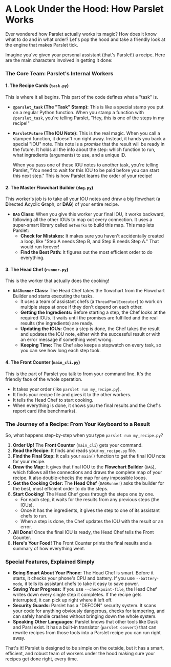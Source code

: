 # A Look Under the Hood: How Parslet Works

Ever wondered how Parslet actually works its magic? How does it know what to do and in what order? Let's pop the hood and take a friendly look at the engine that makes Parslet tick.

Imagine you've given your personal assistant (that's Parslet!) a recipe. Here are the main characters involved in getting it done:

### The Core Team: Parslet's Internal Workers

#### 1. The Recipe Cards (`task.py`)

This is where it all begins. This part of the code defines what a "task" is.

-   **`@parslet_task` (The "Task" Stamp):** This is like a special stamp you put on a regular Python function. When you stamp a function with `@parslet_task`, you're telling Parslet, "Hey, this is one of the steps in my recipe!"

-   **`ParsletFuture` (The IOU Note):** This is the real magic. When you call a stamped function, it doesn't run right away. Instead, it hands you back a special "IOU" note. This note is a *promise* that the result will be ready in the future. It holds all the info about the step: which function to run, what ingredients (arguments) to use, and a unique ID.

    When you pass one of these IOU notes to another task, you're telling Parslet, "You need to wait for this IOU to be paid before you can start this next step." This is how Parslet learns the order of your recipe!

#### 2. The Master Flowchart Builder (`dag.py`)

This worker's job is to take all your IOU notes and draw a big flowchart (a **D**irected **A**cyclic **G**raph, or **DAG**) of your entire recipe.

-   **`DAG` Class:** When you give this worker your final IOU, it works backward, following all the other IOUs to map out every connection. It uses a super-smart library called `networkx` to build this map. This map lets Parslet:
    -   **Check for Mistakes:** It makes sure you haven't accidentally created a loop, like "Step A needs Step B, and Step B needs Step A." That would run forever!
    -   **Find the Best Path:** It figures out the most efficient order to do everything.

#### 3. The Head Chef (`runner.py`)

This is the worker that actually does the cooking!

-   **`DAGRunner` Class:** The Head Chef takes the flowchart from the Flowchart Builder and starts executing the tasks.
    -   It uses a team of assistant chefs (a `ThreadPoolExecutor`) to work on multiple steps at once if they don't depend on each other.
    -   **Getting the Ingredients:** Before starting a step, the Chef looks at the required IOUs. It waits until the promises are fulfilled and the real results (the ingredients) are ready.
    -   **Updating the IOUs:** Once a step is done, the Chef takes the result and updates the IOU note, either with the successful result or with an error message if something went wrong.
    -   **Keeping Time:** The Chef also keeps a stopwatch on every task, so you can see how long each step took.

#### 4. The Front Counter (`main_cli.py`)

This is the part of Parslet you talk to from your command line. It's the friendly face of the whole operation.

-   It takes your order (like `parslet run my_recipe.py`).
-   It finds your recipe file and gives it to the other workers.
-   It tells the Head Chef to start cooking.
-   When everything is done, it shows you the final results and the Chef's report card (the benchmarks).

### The Journey of a Recipe: From Your Keyboard to a Result

So, what happens step-by-step when you type `parslet run my_recipe.py`?

1.  **Order Up!** The **Front Counter** (`main_cli`) gets your command.
2.  **Read the Recipe:** It finds and reads your `my_recipe.py` file.
3.  **Find the Final Step:** It calls your `main()` function to get the final IOU note for your recipe.
4.  **Draw the Map:** It gives that final IOU to the **Flowchart Builder** (`DAG`), which follows all the connections and draws the complete map of your recipe. It also double-checks the map for any impossible loops.
5.  **Get the Cooking Order:** The **Head Chef** (`DAGRunner`) asks the builder for the best, most efficient order to do the steps.
6.  **Start Cooking!** The Head Chef goes through the steps one by one.
    -   For each step, it waits for the results from any previous steps (the IOUs).
    -   Once it has the ingredients, it gives the step to one of its assistant chefs to run.
    -   When a step is done, the Chef updates the IOU with the result or an error.
7.  **All Done!** Once the final IOU is ready, the Head Chef tells the Front Counter.
8.  **Here's Your Food!** The Front Counter prints the final results and a summary of how everything went.

### Special Features, Explained Simply

-   **Being Smart About Your Phone:** The Head Chef is smart. Before it starts, it checks your phone's CPU and battery. If you use `--battery-mode`, it tells its assistant chefs to take it easy to save power.
-   **Saving Your Progress:** If you use `--checkpoint-file`, the Head Chef writes down every single step it completes. If the recipe gets interrupted, it can pick up right where it left off.
-   **Security Guards:** Parslet has a "DEFCON" security system. It scans your code for anything obviously dangerous, checks for tampering, and can safely handle crashes without bringing down the whole system.
-   **Speaking Other Languages:** Parslet knows that other tools like Dask and Parsl exist. It has a built-in translator (`parslet convert`) that can rewrite recipes from those tools into a Parslet recipe you can run right away.

That's it! Parslet is designed to be simple on the outside, but it has a smart, efficient, and robust team of workers under the hood making sure your recipes get done right, every time.